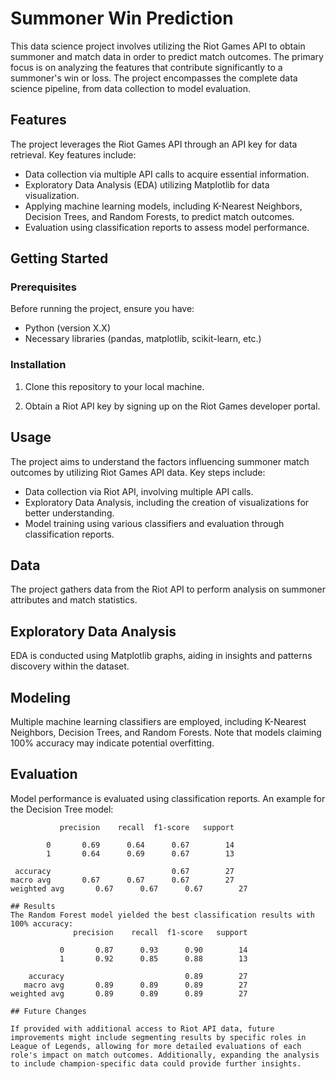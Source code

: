 # Summoner Win Prediction

This data science project involves utilizing the Riot Games API to obtain summoner and match data in order to predict match outcomes. The primary focus is on analyzing the features that contribute significantly to a summoner's win or loss. The project encompasses the complete data science pipeline, from data collection to model evaluation.

## Features

The project leverages the Riot Games API through an API key for data retrieval. Key features include:
- Data collection via multiple API calls to acquire essential information.
- Exploratory Data Analysis (EDA) utilizing Matplotlib for data visualization.
- Applying machine learning models, including K-Nearest Neighbors, Decision Trees, and Random Forests, to predict match outcomes.
- Evaluation using classification reports to assess model performance.

## Getting Started

### Prerequisites

Before running the project, ensure you have:
- Python (version X.X)
- Necessary libraries (pandas, matplotlib, scikit-learn, etc.)

### Installation

1. Clone this repository to your local machine.

3. Obtain a Riot API key by signing up on the Riot Games developer portal.

## Usage

The project aims to understand the factors influencing summoner match outcomes by utilizing Riot Games API data. Key steps include:
- Data collection via Riot API, involving multiple API calls.
- Exploratory Data Analysis, including the creation of visualizations for better understanding.
- Model training using various classifiers and evaluation through classification reports.

## Data

The project gathers data from the Riot API to perform analysis on summoner attributes and match statistics.

## Exploratory Data Analysis

EDA is conducted using Matplotlib graphs, aiding in insights and patterns discovery within the dataset.

## Modeling

Multiple machine learning classifiers are employed, including K-Nearest Neighbors, Decision Trees, and Random Forests. Note that models claiming 100% accuracy may indicate potential overfitting.

## Evaluation

Model performance is evaluated using classification reports. An example for the Decision Tree model:
```plaintext
           precision    recall  f1-score   support

        0       0.69      0.64      0.67        14
        1       0.64      0.69      0.67        13

 accuracy                           0.67        27
macro avg       0.67      0.67      0.67        27
weighted avg       0.67      0.67      0.67        27

## Results
The Random Forest model yielded the best classification results with 100% accuracy:
              precision    recall  f1-score   support

           0       0.87      0.93      0.90        14
           1       0.92      0.85      0.88        13

    accuracy                           0.89        27
   macro avg       0.89      0.89      0.89        27
weighted avg       0.89      0.89      0.89        27

## Future Changes

If provided with additional access to Riot API data, future improvements might include segmenting results by specific roles in League of Legends, allowing for more detailed evaluations of each role's impact on match outcomes. Additionally, expanding the analysis to include champion-specific data could provide further insights.

